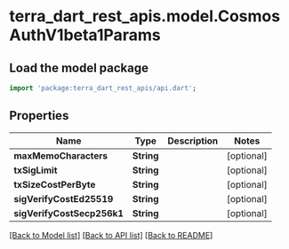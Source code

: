 # terra_dart_rest_apis.model.CosmosAuthV1beta1Params

## Load the model package
```dart
import 'package:terra_dart_rest_apis/api.dart';
```

## Properties
Name | Type | Description | Notes
------------ | ------------- | ------------- | -------------
**maxMemoCharacters** | **String** |  | [optional] 
**txSigLimit** | **String** |  | [optional] 
**txSizeCostPerByte** | **String** |  | [optional] 
**sigVerifyCostEd25519** | **String** |  | [optional] 
**sigVerifyCostSecp256k1** | **String** |  | [optional] 

[[Back to Model list]](../README.md#documentation-for-models) [[Back to API list]](../README.md#documentation-for-api-endpoints) [[Back to README]](../README.md)


